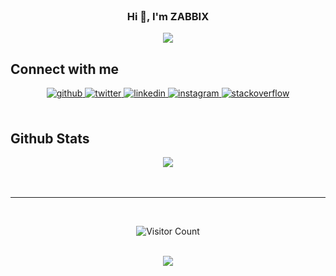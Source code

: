   

<br/>




<div align="center">

<h3>Hi 🐧, I'm ZABBIX </h3>

![](https://www.codewars.com/users/zabbix-byte/badges/small)

</div>





## Connect with me  
<div align="center">
<a href="https://github.com/zabbix-byte" target="_blank">
<img src=https://img.shields.io/badge/github-%2324292e.svg?&style=for-the-badge&logo=github&logoColor=white alt=github style="margin-bottom: 5px;" />
</a>
<a href="https://twitter.com/ztrunk_z" target="_blank">
<img src=https://img.shields.io/badge/twitter-%2300acee.svg?&style=for-the-badge&logo=twitter&logoColor=white alt=twitter style="margin-bottom: 5px;" />
</a>
<a href="https://linkedin.com/in/zabbix-byte" target="_blank">
<img src=https://img.shields.io/badge/linkedin-%231E77B5.svg?&style=for-the-badge&logo=linkedin&logoColor=white alt=linkedin style="margin-bottom: 5px;" />
</a>
<a href="https://instagram.com/zabbix_ztrunk" target="_blank">
<img src=https://img.shields.io/badge/instagram-%23000000.svg?&style=for-the-badge&logo=instagram&logoColor=white alt=instagram style="margin-bottom: 5px;" />
</a>
<a href="https://stackoverflow.com/users/17830511" target="_blank">
<img src=https://img.shields.io/badge/stackoverflow-%23F28032.svg?&style=for-the-badge&logo=stackoverflow&logoColor=white alt=stackoverflow style="margin-bottom: 5px;" />
</a>  
</div>  
  

<br/>  


## Github Stats  
<div align="center"><img src="https://github-readme-stats.vercel.app/api?username=zabbix-byte&show_icons=true&count_private=true&hide_border=true" align="center" /></div>  

<br/>  

  

<br/>  

  



----

<br/>  

<div align="center">

![Visitor Count](https://profile-counter.glitch.me/zabbix-byte/count.svg)

</div>  
  

<br/>  

<div align="center">
            <a href="https://paypal.me/ichimovidiu" target="_blank" style="display: inline-block;">
                <img
                    src="https://img.shields.io/badge/Donate-PayPal-blue.svg?style=flat-square&logo=paypal" 
                    align="center"
                />
            </a></div>
<br />

